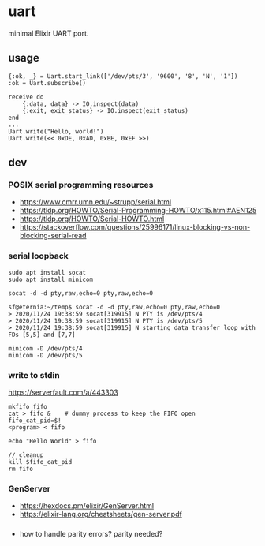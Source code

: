 
# uart

minimal Elixir UART port.

## usage

```
{:ok, _} = Uart.start_link(['/dev/pts/3', '9600', '8', 'N', '1'])
:ok = Uart.subscribe()

receive do
	{:data, data} -> IO.inspect(data)
	{:exit, exit_status} -> IO.inspect(exit_status)
end
...
Uart.write("Hello, world!")
Uart.write(<< 0xDE, 0xAD, 0xBE, 0xEF >>)
```

## dev

### POSIX serial programming resources

- https://www.cmrr.umn.edu/~strupp/serial.html
- https://tldp.org/HOWTO/Serial-Programming-HOWTO/x115.html#AEN125
- https://tldp.org/HOWTO/Serial-HOWTO.html
- https://stackoverflow.com/questions/25996171/linux-blocking-vs-non-blocking-serial-read


### serial loopback

```
sudo apt install socat
sudo apt install minicom

socat -d -d pty,raw,echo=0 pty,raw,echo=0

sf@eternia:~/temp$ socat -d -d pty,raw,echo=0 pty,raw,echo=0
> 2020/11/24 19:38:59 socat[319915] N PTY is /dev/pts/4
> 2020/11/24 19:38:59 socat[319915] N PTY is /dev/pts/5
> 2020/11/24 19:38:59 socat[319915] N starting data transfer loop with FDs [5,5] and [7,7]

minicom -D /dev/pts/4
minicom -D /dev/pts/5
```

### write to stdin

https://serverfault.com/a/443303

```
mkfifo fifo
cat > fifo & 	# dummy process to keep the FIFO open 
fifo_cat_pid=$!
<program> < fifo

echo "Hello World" > fifo

// cleanup
kill $fifo_cat_pid
rm fifo
```

### GenServer

- https://hexdocs.pm/elixir/GenServer.html
- https://elixir-lang.org/cheatsheets/gen-server.pdf


###

- how to handle parity errors? parity needed?

